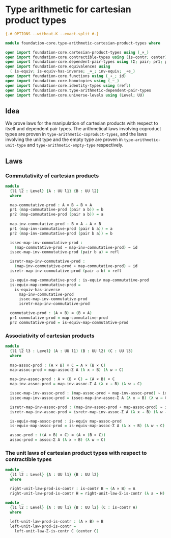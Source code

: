 # Type arithmetic for cartesian product types

```agda
{-# OPTIONS --without-K --exact-split #-}

module foundation-core.type-arithmetic-cartesian-product-types where

open import foundation-core.cartesian-product-types using (_×_)
open import foundation-core.contractible-types using (is-contr; center)
open import foundation-core.dependent-pair-types using (Σ; pair; pr1; pr2)
open import foundation-core.equivalences using
  ( is-equiv; is-equiv-has-inverse; _≃_; inv-equiv; _∘e_)
open import foundation-core.functions using (_∘_; id)
open import foundation-core.homotopies using (_~_)
open import foundation-core.identity-types using (refl)
open import foundation-core.type-arithmetic-dependent-pair-types
open import foundation-core.universe-levels using (Level; UU)
```

## Idea

We prove laws for the manipulation of cartesian products with respect to itself and dependent pair types. The arithmetical laws involving coproduct types are proven in `type-arithmetic-coproduct-types`, and the laws involving the unit type and the empty type are proven in `type-arithmetic-unit-type` and `type-arithmetic-empty-type` respectively.

## Laws

### Commutativity of cartesian products

```agda
module _
  {l1 l2 : Level} {A : UU l1} {B : UU l2}
  where

  map-commutative-prod : A × B → B × A
  pr1 (map-commutative-prod (pair a b)) = b
  pr2 (map-commutative-prod (pair a b)) = a
  
  map-inv-commutative-prod : B × A → A × B
  pr1 (map-inv-commutative-prod (pair b a)) = a
  pr2 (map-inv-commutative-prod (pair b a)) = b

  issec-map-inv-commutative-prod :
    (map-commutative-prod ∘ map-inv-commutative-prod) ~ id
  issec-map-inv-commutative-prod (pair b a) = refl

  isretr-map-inv-commutative-prod :
    (map-inv-commutative-prod ∘ map-commutative-prod) ~ id
  isretr-map-inv-commutative-prod (pair a b) = refl

  is-equiv-map-commutative-prod : is-equiv map-commutative-prod
  is-equiv-map-commutative-prod =
    is-equiv-has-inverse
      map-inv-commutative-prod
      issec-map-inv-commutative-prod
      isretr-map-inv-commutative-prod

  commutative-prod : (A × B) ≃ (B × A)
  pr1 commutative-prod = map-commutative-prod
  pr2 commutative-prod = is-equiv-map-commutative-prod
```

### Associativity of cartesian products

```agda
module _
  {l1 l2 l3 : Level} (A : UU l1) (B : UU l2) (C : UU l3)
  where
  
  map-assoc-prod : (A × B) × C → A × (B × C)
  map-assoc-prod = map-assoc-Σ A (λ x → B) (λ w → C)

  map-inv-assoc-prod : A × (B × C) → (A × B) × C
  map-inv-assoc-prod = map-inv-assoc-Σ A (λ x → B) (λ w → C)

  issec-map-inv-assoc-prod : (map-assoc-prod ∘ map-inv-assoc-prod) ~ id
  issec-map-inv-assoc-prod = issec-map-inv-assoc-Σ A (λ x → B) (λ w → C)

  isretr-map-inv-assoc-prod : (map-inv-assoc-prod ∘ map-assoc-prod) ~ id
  isretr-map-inv-assoc-prod = isretr-map-inv-assoc-Σ A (λ x → B) (λ w → C)

  is-equiv-map-assoc-prod : is-equiv map-assoc-prod
  is-equiv-map-assoc-prod = is-equiv-map-assoc-Σ A (λ x → B) (λ w → C)

  assoc-prod : ((A × B) × C) ≃ (A × (B × C))
  assoc-prod = assoc-Σ A (λ x → B) (λ w → C)
```

### The unit laws of cartesian product types with respect to contractible types

```agda
module _
  {l1 l2 : Level} {A : UU l1} {B : UU l2}
  where

  right-unit-law-prod-is-contr : is-contr B → (A × B) ≃ A
  right-unit-law-prod-is-contr H = right-unit-law-Σ-is-contr (λ a → H)

module _
  {l1 l2 : Level} {A : UU l1} {B : UU l2} (C : is-contr A)
  where
  
  left-unit-law-prod-is-contr : (A × B) ≃ B
  left-unit-law-prod-is-contr =
    left-unit-law-Σ-is-contr C (center C)
```
